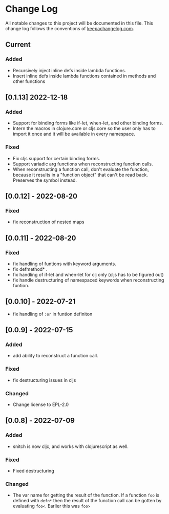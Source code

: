 # Change Log
All notable changes to this project will be documented in this file. This change log follows the conventions of [keepachangelog.com](http://keepachangelog.com/).

## Current
### Added 
- Recursively inject inline defs inside lambda  functions.
- Insert inline defs inside lambda functions contained in methods and other functions

## [0.1.13] 2022-12-18
### Added
- Support for binding forms like if-let, when-let, and other binding forms.
- Intern the macros in clojure.core or cljs.core so the user only has to import it once and it will be available in every namespace.
### Fixed
- Fix cljs support for certain binding forms.
- Support variadic arg functions when reconstructing function calls.
- When reconstructing a function call, don't evaluate the function, because it results in a "function object" that can't be read back. Preserves the symbol instead.

## [0.0.12] - 2022-08-20 
### Fixed
- fix reconstruction of nested maps

## [0.0.11] - 2022-08-20 
### Fixed
- fix handling of funtions with keyword arguments.
- fix defmethod* .
- fix handling of if-let and when-let for clj only (cljs has to be figured out)
- fix handle destructuring of namespaced keywords when reconstructing funtion.


## [0.0.10] - 2022-07-21
- fix handling of `:or` in funtion definiton 

## [0.0.9] - 2022-07-15
### Added
- add ability to reconstruct a function call.
### Fixed 
- fix destructuring issues in cljs
### Changed
- Change license to EPL-2.0

## [0.0.8] - 2022-07-09
### Added
- snitch is now cljc, and works with clojurescript as well.

### Fixed
- Fixed destructuring 

### Changed
- The var name for getting the result of the function.
If a function `foo` is defined with `defn*` then the result of the function call can be gotten by evaluating `foo<`.
Earlier this was `foo>`
